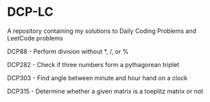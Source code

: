 # DCP-LC
A repository containing my solutions to Daily Coding Problems and LeetCode problems

DCP88 	- Perform division without *, /, or %

DCP282 	- Check if three numbers form a pythagorean triplet 

DCP303	- Find angle between minute and hour hand on a clock 

DCP315	- Determine whether a given matrix is a toeplitz matrix or not 